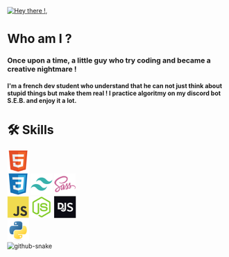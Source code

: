 [![Hey there !, ](https://pimp-my-readme-next.vercel.app/api/wavy-banner?subtitle=You%20found%20me%20%21&title=Aldric%20Vendas)](https://pimp-my-readme-next.vercel.app)

# Who am I ?
### Once upon a time, a little guy who try coding and became a creative nightmare !
#### I'm a french dev student who understand that he can not just think about stupid things but make them real ! I practice algoritmy on my discord bot S.E.B. and enjoy it a lot.

# 🛠 Skills
<div align="left">
    <a href="https://developer.mozilla.org/en-US/docs/Web/HTML"><img src="assets/html.svg" width="50" /></a>
    <br />
    <a href="https://developer.mozilla.org/fr/docs/Web/CSS"><img src="assets/css.svg" width="50" /></a>
    <a href="https://v2.tailwindcss.com/docs"><img src="assets/tailwind.svg" width="50" /></a>
    <a href="https://sass-lang.com/documentation/"><img src="assets/sass.svg" width="50" /></a>
    <br />
    <a href="https://developer.mozilla.org/en-US/docs/Web/JavaScript"><img src="assets/javascript.svg" width="50" /></a>
    <a href="https://nodejs.org/api/"><img src="assets/nodejs.svg" width="50" /></a>
    <a href="https://discordjs.guide/"><img src="assets/discordjs.svg" width="50" /></a>
    <br />
    <a href="https://www.w3schools.com/python/"><img src="assets/python.svg" width="50" /></a>
</div>

<picture>
  <source media="(prefers-color-scheme: dark)" srcset="github-snake-dark.svg" />
  <source media="(prefers-color-scheme: light)" srcset="github-snake.svg" />
  <img alt="github-snake" src="github-snake.svg" />
</picture>